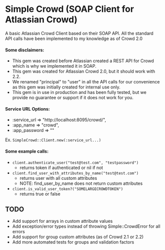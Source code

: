 Simple Crowd (SOAP Client for Atlassian Crowd)
=====

A basic Atlassian Crowd Client based on their SOAP API.
All the standard API calls have been implemented to my knowledge as of Crowd 2.0

#### Some disclaimers:


- This gem was created before Atlassian created a REST API for Crowd which is why we implemented it in SOAP.
- This gem was created for Atlassian Crowd 2.0, but it should work with 2.2.
- We renamed "principal" to "user" in all the API calls for our convenience as this gem was initially created for internal use only.
- This gem is in use in production and has been fully tested, but we provide no guarantee or support if it does not work for you.

#### Service URL Options:

- :service_url => "http://localhost:8095/crowd/",
- :app_name => "crowd",
- :app_password => ""

Ex. `SimpleCrowd::Client.new(:service_url...)`

#### Some example calls:

- `client.authenticate_user("test@test.com", "testpassword")`
  - returns token if authenticated or nil if not
- `client.find_user_with_attributes_by_name("test@test.com")`
  - returns user with all custom attributes
  - NOTE: find_user_by_name does not return custom attributes
- `client.is_valid_user_token?("SOMELARGECROWDTOKEN")`
  - returns true or false


TODO
--

- Add support for arrays in custom attribute values
- Add exception/error types instead of throwing Simple::CrowdError for all errors
- Add support for group custom attributes (as of Crowd 2.1 or 2.2)
- Add more automated tests for groups and validation factors

